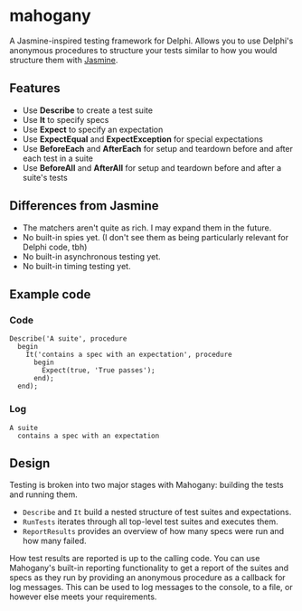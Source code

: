 # mahogany
A Jasmine-inspired testing framework for Delphi.  Allows you to use Delphi's anonymous procedures to structure your tests similar to how you would structure them with [Jasmine](https://jasmine.github.io/).

## Features

* Use **Describe** to create a test suite
* Use **It** to specify specs
* Use **Expect** to specify an expectation
* Use **ExpectEqual** and **ExpectException** for special expectations
* Use **BeforeEach** and **AfterEach** for setup and teardown before and after each test in a suite
* Use **BeforeAll** and **AfterAll** for setup and teardown before and after a suite's tests

## Differences from Jasmine

* The matchers aren't quite as rich.  I may expand them in the future.
* No built-in spies yet.  (I don't see them as being particularly relevant for Delphi code, tbh)
* No built-in asynchronous testing yet.
* No built-in timing testing yet.

## Example code

### Code

```delphi
Describe('A suite', procedure
  begin
    It('contains a spec with an expectation', procedure
      begin
        Expect(true, 'True passes');
      end);
  end);
```

### Log

```
A suite
  contains a spec with an expectation
```

## Design

Testing is broken into two major stages with Mahogany: building the tests and running them.  

- `Describe` and `It` build a nested structure of test suites and expectations.
- `RunTests` iterates through all top-level test suites and executes them.
- `ReportResults` provides an overview of how many specs were run and how many failed.

How test results are reported is up to the calling code.  You can use Mahogany's built-in reporting functionality to get a report of the suites and specs as they run by providing an anonymous procedure as a callback for log messages.  This can be used to log messages to the console, to a file, or however else meets your requirements.

